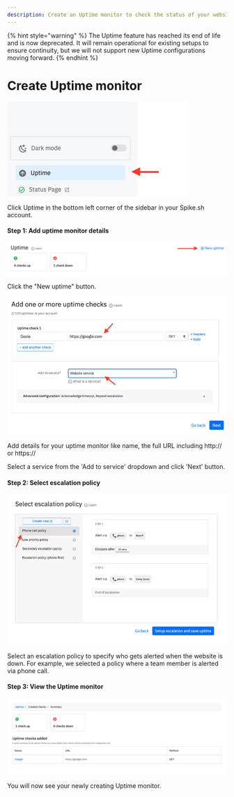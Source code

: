 ```yaml
---
description: Create an Uptime monitor to check the status of your website, web app or API.
---
```


{% hint style="warning" %}
The Uptime feature has reached its end of life and is now deprecated. It will remain operational for existing setups to ensure continuity, but we will not support new Uptime configurations moving forward.
{% endhint %}


# Create Uptime monitor

![](<../.gitbook/assets/uptime 1.png>)

Click Uptime in the bottom left corner of the sidebar in your Spike.sh account.

#### Step 1: Add uptime monitor details

![](<../.gitbook/assets/uptime 2.png>)

Click the "New uptime" button.

![](<../.gitbook/assets/uptime 3.png>)

Add details for your uptime monitor like name, the full URL including http:// or https://

Select a service from the 'Add to service' dropdown and click 'Next' button.

#### Step 2: Select escalation policy

![](<../.gitbook/assets/uptime 4.png>)

Select an escalation policy to specify who gets alerted when the website is down. For example, we selected a policy where a team member is alerted via phone call.

#### Step 3: View the Uptime monitor

![](<../.gitbook/assets/uptime 5.png>)

You will now see your newly creating Uptime monitor.&#x20;
